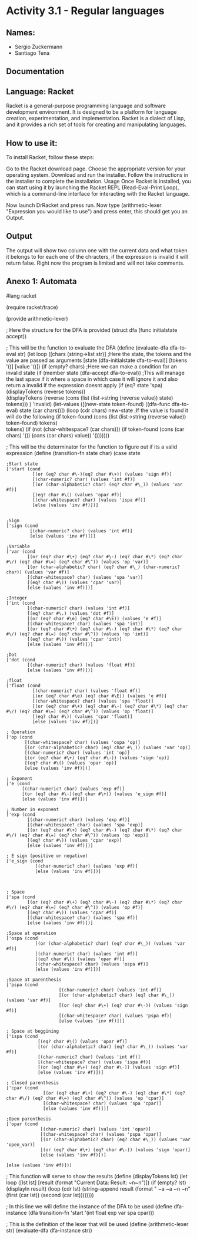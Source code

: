 # Activity 3.1 - Regular languages

## Names:
- Sergio Zuckermann
- Santiago Tena

## Documentation

## Language: Racket

Racket is a general-purpose programming language and software development environment. It is designed to be a platform for language creation, experimentation, and implementation. Racket is a dialect of Lisp, and it provides a rich set of tools for creating and manipulating languages.

## How to use it:

To install Racket, follow these steps:

Go to the Racket download page.
Choose the appropriate version for your operating system.
Download and run the installer.
Follow the instructions in the installer to complete the installation.
Usage
Once Racket is installed, you can start using it by launching the Racket REPL (Read-Eval-Print Loop), which is a command-line interface for interacting with the Racket language.


Now launch DrRacket and press run. Now type (arithmetic-lexer "Expression you would like to use") and press enter, this should get you an Output.

## Output

The output will show two column one with the current data and what token it belongs to for each one of the chracters, if the expression is invalid it will return false. Right now the program is limited and will not take comments.

## Anexo 1: Automata

#lang racket

(require racket/trace)

(provide arithmetic-lexer)


 ; Here the structure for the DFA is provided
(struct dfa (func initialstate accept))


; This will be the function to evaluate the DFA
(define (evaluate-dfa dfa-to-eval str) 
    (let loop ([chars (string->list str)]
             ;Here the state, the tokens and the value are passed as arguments
             [state (dfa-initialstate dfa-to-eval)]
             [tokens '()] 
             [value '()]) 
    (if (empty? chars)
        ;Here we can make a condition for an invalid state
        (if (member state (dfa-accept dfa-to-eval)) 
            ;This will manage the last space if it where a space in which case it will ignore it and also return a invalid if the expression doesnt apply
            (if (eq? state 'spa)
                (displayTokens (reverse tokens))  
                (displayTokens (reverse (cons (list (list->string (reverse value)) state) tokens)))
                )
            'invalid) 
        (let-values ([(new-state token-found) ((dfa-func dfa-to-eval) state (car chars))])
          (loop (cdr chars)
                new-state
                ;If the value is found it will do the following
                (if token-found 
                      (cons (list (list->string (reverse value)) token-found) tokens)                                
                      tokens)
                (if (not (char-whitespace? (car chars))) 
                    (if token-found
                    (cons (car chars) '()) 
                    (cons (car chars) value))
                    '()))))))

; This will be the determinator for the function to figure out if its a valid expression
(define (transition-fn state char)
  (case state

    ;Start state
    ['start (cond
              [(or (eq? char #\-)(eq? char #\+)) (values 'sign #f)]
              [(char-numeric? char) (values 'int #f)]
              [(or (char-alphabetic? char) (eq? char #\_)) (values 'var #f)]
              [(eq? char #\() (values 'opar #f)]
              [(char-whitespace? char) (values 'ispa #f)]
              [else (values 'inv #f)])]
    
    
    ;Sign
    ['sign (cond
             [(char-numeric? char) (values 'int #f)]
             [else (values 'inv #f)])]
    
    ;Variable
    ['var (cond
            [(or (eq? char #\+) (eq? char #\-) (eq? char #\*) (eq? char #\/) (eq? char #\=) (eq? char #\^)) (values 'op 'var)]
            [(or (char-alphabetic? char) (eq? char #\_) (char-numeric? char)) (values 'var #f)]
            [(char-whitespace? char) (values 'spa 'var)]
            [(eq? char #\)) (values 'cpar 'var)]
            [else (values 'inv #f)])]
    
    ;Integer
    ['int (cond
            [(char-numeric? char) (values 'int #f)]
            [(eq? char #\.) (values 'dot #f)]
            [(or (eq? char #\e) (eq? char #\E)) (values 'e #f)]
            [(char-whitespace? char) (values 'spa 'int)]
            [(or (eq? char #\+) (eq? char #\-) (eq? char #\*) (eq? char #\/) (eq? char #\=) (eq? char #\^)) (values 'op 'int)]
            [(eq? char #\)) (values 'cpar 'int)]
            [else (values 'inv #f)])]
    
    ;Dot
    ['dot (cond
            [(char-numeric? char) (values 'float #f)]
            [else (values 'inv #f)])]
    
    ;float
    ['float (cond
              [(char-numeric? char) (values 'float #f)]
              [(or (eq? char #\e) (eq? char #\E)) (values 'e #f)]
              [(char-whitespace? char) (values 'spa 'float)]
              [(or (eq? char #\+) (eq? char #\-) (eq? char #\*) (eq? char #\/) (eq? char #\=) (eq? char #\^)) (values 'op 'float)]
              [(eq? char #\)) (values 'cpar 'float)]
              [else (values 'inv #f)])]
    
    ; Operation 
    ['op (cond
           [(char-whitespace? char) (values 'ospa 'op)]
           [(or (char-alphabetic? char) (eq? char #\_)) (values 'var 'op)]
           [(char-numeric? char) (values 'int 'op)]
           [(or (eq? char #\+) (eq? char #\-)) (values 'sign 'op)]
           [(eq? char #\() (values 'opar 'op)]
           [else (values 'inv #f)])]
    
    ; Exponent 
    ['e (cond
          [(char-numeric? char) (values 'exp #f)]
          [(or (eq? char #\-)(eq? char #\+)) (values 'e_sign #f)]
          [else (values 'inv #f)])]
    
    ; Number in exponent
    ['exp (cond
            [(char-numeric? char) (values 'exp #f)]
            [(char-whitespace? char) (values 'spa 'exp)]
            [(or (eq? char #\+) (eq? char #\-) (eq? char #\*) (eq? char #\/) (eq? char #\=) (eq? char #\^)) (values 'op 'exp)]
            [(eq? char #\)) (values 'cpar 'exp)]
            [else (values 'inv #f)])]
    
    ; E sign (positive or negative)
    ['e_sign (cond
               [(char-numeric? char) (values 'exp #f)]
               [else (values 'inv #f)])]
    
    
    
    ; Space
    ['spa (cond
            [(or (eq? char #\+) (eq? char #\-) (eq? char #\*) (eq? char #\/) (eq? char #\=) (eq? char #\^)) (values 'op #f)]
            [(eq? char #\)) (values 'cpar #f)]
            [(char-whitespace? char) (values 'spa #f)]
            [else (values 'inv #f)])]
    
    ;Space at operation
    ['ospa (cond
               [(or (char-alphabetic? char) (eq? char #\_)) (values 'var #f)]
               [(char-numeric? char) (values 'int #f)]
               [(eq? char #\() (values 'opar #f)]
               [(char-whitespace? char) (values 'ospa #f)]
               [else (values 'inv #f)])]
    
    ;Space at parenthesis
    ['pspa (cond
                        [(char-numeric? char) (values 'int #f)]
                        [(or (char-alphabetic? char) (eq? char #\_)) (values 'var #f)]
                        [(or (eq? char #\+) (eq? char #\-)) (values 'sign #f)]
                        [(char-whitespace? char) (values 'pspa #f)]
                        [else (values 'inv #f)])]
    
    ; Space at beggining
    ['ispa (cond 
                [(eq? char #\() (values 'opar #f)] 
                [(or (char-alphabetic? char) (eq? char #\_)) (values 'var #f)]
                [(char-numeric? char) (values 'int #f)]
                [(char-whitespace? char) (values 'ispa #f)]
                [(or (eq? char #\+) (eq? char #\-)) (values 'sign #f)] 
                [else (values 'inv #f)])]
    
    ; Closed parenthesis
    ['cpar (cond
                  [(or (eq? char #\+) (eq? char #\-) (eq? char #\*) (eq? char #\/) (eq? char #\=) (eq? char #\^)) (values 'op 'cpar)]
                  [(char-whitespace? char) (values 'spa 'cpar)]
                  [else (values 'inv #f)])]
    
    ;Open parenthesis
    ['opar (cond
                 [(char-numeric? char) (values 'int 'opar)]
                 [(char-whitespace? char) (values 'pspa 'opar)]
                 [(or (char-alphabetic? char) (eq? char #\_)) (values 'var 'open_var)]
                 [(or (eq? char #\+) (eq? char #\-)) (values 'sign 'opar)]
                 [else (values 'inv #f)])]

    [else (values 'inv #f)]))


; This function will serve to show the results
(define (displayTokens lst)
  (let loop ([lst lst] [result (format "Current Data:            Result: ~n~n")])
    (if (empty? lst)
        (displayln result)
        (loop (cdr lst) (string-append result (format " ~a            ~a ~n ~n"
                                                      (first (car lst))
                                                      (second (car lst))))))))


; In this line we will define the instance of the DFA to be used
(define dfa-instance (dfa transition-fn 'start '(int float exp var spa cpar)))

; This is the definition of the lexer that will be used
(define (arithmetic-lexer str)
  (evaluate-dfa dfa-instance str))



